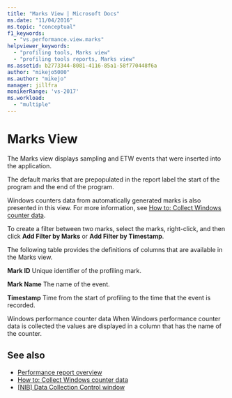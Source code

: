 ```yaml
---
title: "Marks View | Microsoft Docs"
ms.date: "11/04/2016"
ms.topic: "conceptual"
f1_keywords:
  - "vs.performance.view.marks"
helpviewer_keywords:
  - "profiling tools, Marks view"
  - "profiling tools reports, Marks view"
ms.assetid: b2773344-8081-4116-85a1-58f770448f6a
author: "mikejo5000"
ms.author: "mikejo"
manager: jillfra
monikerRange: 'vs-2017'
ms.workload:
  - "multiple"
---
```

# Marks View
The Marks view displays sampling and ETW events that were inserted into the application.

 The default marks that are prepopulated in the report label the start of the program and the end of the program.

 Windows counters data from automatically generated marks is also presented in this view. For more information, see [How to: Collect Windows counter data](../profiling/how-to-collect-windows-counter-data.md).

 To create a filter between two marks, select the marks, right-click, and then click **Add Filter by Marks** or **Add Filter by Timestamp**.

 The following table provides the definitions of columns that are available in the Marks view.

 **Mark ID**
 Unique identifier of the profiling mark.

 **Mark Name**
 The name of the event.

 **Timestamp**
 Time from the start of profiling to the time that the event is recorded.

 Windows performance counter data
 When Windows performance counter data is collected the values are displayed in a column that has the name of the counter.

## See also
- [Performance report overview](../profiling/performance-report-overview.md)
- [How to: Collect Windows counter data](../profiling/how-to-collect-windows-counter-data.md)
- [&#91;NIB&#93; Data Collection Control window](/previous-versions/bb385767(v=vs.110))